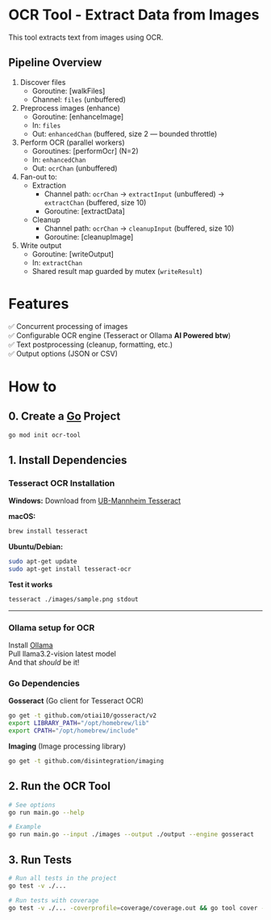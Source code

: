 # OCR Tool - Extract Data from Images

This tool extracts text from images using OCR.

## Pipeline Overview

1. Discover files
   - Goroutine: [walkFiles]
   - Channel: `files` (unbuffered)
2. Preprocess images (enhance)
   - Goroutine: [enhanceImage]
   - In: `files`
   - Out: `enhancedChan` (buffered, size 2 — bounded throttle)
3. Perform OCR (parallel workers)
   - Goroutines: [performOcr] (N=2)
   - In: `enhancedChan`
   - Out: `ocrChan` (unbuffered)
4. Fan-out to:
   - Extraction
     - Channel path: `ocrChan` -> `extractInput` (unbuffered) -> `extractChan` (buffered, size 10)
     - Goroutine: [extractData]
   - Cleanup
     - Channel path: `ocrChan` -> `cleanupInput` (buffered, size 10)
     - Goroutine: [cleanupImage]
5. Write output
   - Goroutine: [writeOutput]
   - In: `extractChan`
   - Shared result map guarded by mutex (`writeResult`)

# Features

✅ Concurrent processing of images  
✅ Configurable OCR engine (Tesseract or Ollama **AI Powered btw**)  
✅ Text postprocessing (cleanup, formatting, etc.)  
✅ Output options (JSON or CSV)

# How to

## 0. Create a [Go](https://golang.org/downloads/) Project

```bash
go mod init ocr-tool
```

## 1. Install Dependencies

### Tesseract OCR Installation

**Windows:**
Download from [UB-Mannheim Tesseract](https://github.com/UB-Mannheim/tesseract/wiki)

**macOS:**

```bash
brew install tesseract
```

**Ubuntu/Debian:**

```bash
sudo apt-get update
sudo apt-get install tesseract-ocr
```

**Test it works**

```bash
tesseract ./images/sample.png stdout
```

---

### Ollama setup for OCR

Install [Ollama](https://ollama.com/)  
Pull llama3.2-vision latest model  
And that _should_ be it!

### Go Dependencies

**Gosseract** (Go client for Tesseract OCR)

```bash
go get -t github.com/otiai10/gosseract/v2
export LIBRARY_PATH="/opt/homebrew/lib"
export CPATH="/opt/homebrew/include"
```

**Imaging** (Image processing library)

```bash
go get -t github.com/disintegration/imaging
```

## 2. Run the OCR Tool

```bash
# See options
go run main.go --help

# Example
go run main.go --input ./images --output ./output --engine gosseract
```

## 3. Run Tests

```bash
# Run all tests in the project
go test -v ./...

# Run tests with coverage
go test -v ./... -coverprofile=coverage/coverage.out && go tool cover -html=coverage/coverage.out -o coverage/coverage.html
```
